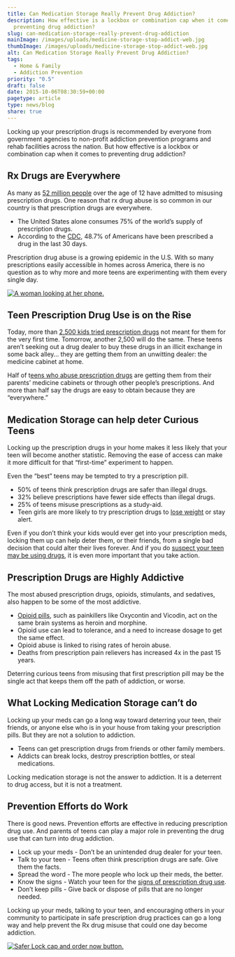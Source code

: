 ```yaml
---
title: Can Medication Storage Really Prevent Drug Addiction?
description: How effective is a lockbox or combination cap when it comes to
  preventing drug addiction?
slug: can-medication-storage-really-prevent-drug-addiction
mainImage: /images/uploads/medicine-storage-stop-addict-web.jpg
thumbImage: /images/uploads/medicine-storage-stop-addict-web.jpg
alt: Can Medication Storage Really Prevent Drug Addiction?
tags:
  - Home & Family
  - Addiction Prevention
priority: "0.5"
draft: false
date: 2015-10-06T08:30:59+00:00
pagetype: article
type: news/blog
share: true
---
```

Locking up your prescription drugs is recommended by everyone from government agencies to non-profit addiction prevention programs and rehab facilities across the nation. But how effective is a lockbox or combination cap when it comes to preventing drug addiction?

## Rx Drugs are Everywhere

As many as [52 million people](http://www.drugabuse.gov/related-topics/trends-statistics/infographics/popping-pills-prescription-drug-abuse-in-america) over the age of 12 have admitted to misusing prescription drugs. One reason that rx drug abuse is so common in our country is that prescription drugs are everywhere.

* The United States alone consumes 75% of the world’s supply of prescription drugs.
* According to the [CDC](http://www.cdc.gov/nchs/fastats/drug-use-therapeutic.htm), 48.7% of Americans have been prescribed a drug in the last 30 days.

Prescription drug abuse is a growing epidemic in the U.S. With so many prescriptions easily accessible in homes across America, there is no question as to why more and more teens are experimenting with them every single day.

[![A woman looking at her phone.](/images/uploads/rxguardian-well-rx-graphic.jpg "Save up to 80 percent on prescription drugs.")](https://www.wellrx.com/rx-discount-card/enroll/?invitecode=SaferLock%20&utm_source=SaferLock%20&utm_medium=affiliate&utm_campaign=%3cblogs%3E "WellRx Link")

## Teen Prescription Drug Use is on the Rise

Today, more than [2,500 kids tried prescription drugs](/news/blog/how-important-is-locking-medication-storage-in-your-house) not meant for them for the very first time. Tomorrow, another 2,500 will do the same. These teens aren’t seeking out a drug dealer to buy these drugs in an illicit exchange in some back alley… they are getting them from an unwitting dealer: the medicine cabinet at home.

Half of t[eens who abuse prescription drugs](http://www.lockthecabinet.com/what/prescription-drug-abuse-statistics/) are getting them from their parents’ medicine cabinets or through other people’s prescriptions. And more than half say the drugs are easy to obtain because they are “everywhere.”

## Medication Storage can help deter Curious Teens

Locking up the prescription drugs in your home makes it less likely that your teen will become another statistic. Removing the ease of access can make it more difficult for that “first-time” experiment to happen.

Even the “best” teens may be tempted to try a prescription pill.

* 50% of teens think prescription drugs are safer than illegal drugs.
* 32% believe prescriptions have fewer side effects than illegal drugs.
* 25% of teens misuse prescriptions as a study-aid.
* Teen girls are more likely to try prescription drugs to [lose weight](<* http://www.abc2news.com/news/health/prescription-drug-abuse-among-teens-still-a-concern-doctors-say>) or stay alert.

Even if you don’t think your kids would ever get into your prescription meds, locking them up can help deter them, or their friends, from a single bad decision that could alter their lives forever. And if you do [suspect your teen may be using drugs](/news/blog/5-ways-technology-has-made-it-hard-to-detect-teen-drug-abuse), it is even more important that you take action.

## Prescription Drugs are Highly Addictive

The most abused prescription drugs, opioids, stimulants, and sedatives, also happen to be some of the most addictive.

* [Opioid pills](<* http://www.drugabuse.gov/about-nida/legislative-activities/testimony-to-congress/2015/americas-addiction-to-opioids-heroin-prescription-drug-abuse>), such as painkillers like Oxycontin and Vicodin, act on the same brain systems as heroin and morphine.
* Opioid use can lead to tolerance, and a need to increase dosage to get the same effect.
* Opioid abuse is linked to rising rates of heroin abuse.
* Deaths from prescription pain relievers has increased 4x in the past 15 years.

Deterring curious teens from misusing that first prescription pill may be the single act that keeps them off the path of addiction, or worse.

## What Locking Medication Storage can’t do

Locking up your meds can go a long way toward deterring your teen, their friends, or anyone else who is in your house from taking your prescription pills. But they are not a solution to addiction.

* Teens can get prescription drugs from friends or other family members.
* Addicts can break locks, destroy prescription bottles, or steal medications.

Locking medication storage is not the answer to addiction. It is a deterrent to drug access, but it is not a treatment.

## Prevention Efforts do Work

There is good news. Prevention efforts are effective in reducing prescription drug use. And parents of teens can play a major role in preventing the drug use that can turn into drug addiction.

* Lock up your meds - Don’t be an unintended drug dealer for your teen.
* Talk to your teen - Teens often think prescription drugs are safe. Give them the facts.
* Spread the word - The more people who lock up their meds, the better.
* Know the signs - Watch your teen for the [signs of prescription drug use](/news/blog/13-signs-your-teen-is-using-prescription-drugs).
* Don’t keep pills - Give back or dispose of pills that are no longer needed.

Locking up your meds, talking to your teen, and encouraging others in your community to participate in safe prescription drug practices can go a long way and help prevent the Rx drug misuse that could one day become addiction.

[![Safer Lock cap and order now button.](/images/uploads/safer-cta.png "Better safe than sorry. Lock up your meds.")](https://shop.rxguardian.com/products/safer-lock "Safer Lock Product Link")